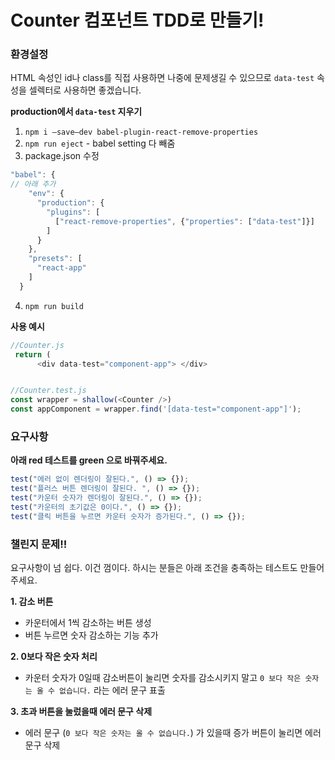 # **Counter 컴포넌트 TDD로 만들기!**

### **환경설정**

HTML 속성인 id나 class를 직접 사용하면 나중에 문제생길 수 있으므로 `data-test` 속성을 셀렉터로 사용하면 좋겠습니다.  


**production에서 `data-test` 지우기**

  1. `npm i —save—dev babel-plugin-react-remove-properties`
  2. `npm run eject` - babel setting 다 빼줌 
  3. package.json 수정

  ```jsx
  "babel": {
  // 아래 추가 
      "env": {
        "production": {
          "plugins": [
            ["react-remove-properties", {"properties": ["data-test"]}]
          ]
        }
      },
      "presets": [
        "react-app"
      ]
    }
  ```

  4. `npm run build`

**사용 예시**  

```js
//Counter.js
 return (
      <div data-test="component-app"> </div>


//Counter.test.js
const wrapper = shallow(<Counter />)
const appComponent = wrapper.find('[data-test="component-app"]');
```



### **요구사항**

**아래 red 테스트를 green 으로 바꿔주세요.**

```js
test("에러 없이 렌더링이 잘된다.", () => {});
test("플러스 버튼 렌더링이 잘된다. ", () => {});
test("카운터 숫자가 렌더링이 잘된다.", () => {});
test("카운터의 초기값은 0이다.", () => {});
test("클릭 버튼을 누르면 카운터 숫자가 증가된다.", () => {});
```


### **챌린지 문제!!**
요구사항이 넘 쉽다. 이건 껌이다. 하시는 분들은 아래 조건을 충족하는 테스트도 만들어주세요.


**1. 감소 버튼**  
- 카운터에서 1씩 감소하는 버튼 생성  
- 버튼 누르면 숫자 감소하는 기능 추가  

**2. 0보다 작은 숫자 처리**
- 카운터 숫자가 0일때 감소버튼이 눌리면 숫자를 감소시키지 말고 `0 보다 작은 숫자는 올 수 없습니다.` 라는 에러 문구 표출 

**3. 초과 버튼을 눌렀을때 에러 문구 삭제**
- 에러 문구 (`0 보다 작은 숫자는 올 수 없습니다.`) 가 있을때 증가 버튼이 눌리면 에러 문구 삭제 
